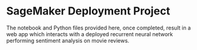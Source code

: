 # SageMaker Deployment Project

The notebook and Python files provided here, once completed, result in a web app which interacts with a deployed recurrent neural network performing sentiment analysis on movie reviews. 
